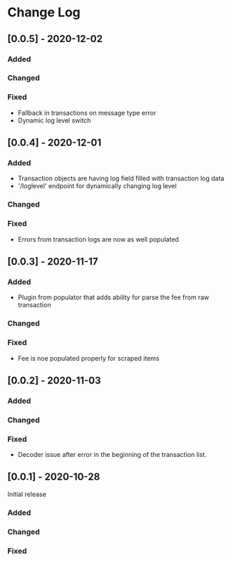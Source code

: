 # Change Log

## [0.0.5] - 2020-12-02

### Added
### Changed
### Fixed
- Fallback in transactions on message type error
- Dynamic log level switch

## [0.0.4] - 2020-12-01

### Added
- Transaction objects are having log field filled with transaction log data
- '/loglevel' endpoint for dynamically changing log level

### Changed
### Fixed
- Errors from transaction logs are now as well populated


## [0.0.3] - 2020-11-17

### Added
- Plugin from populator that adds ability for parse the fee from raw transaction
### Changed
### Fixed
- Fee is noe populated properly for scraped items


## [0.0.2] - 2020-11-03

### Added
### Changed
### Fixed
- Decoder issue after error in the beginning of the transaction list.

## [0.0.1] - 2020-10-28

Initial release

### Added
### Changed
### Fixed
